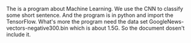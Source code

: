 The is a program about Machine Learning. We use the CNN to classify some short sentence. 
And the program is in python and import the TensorFlow. What's more the program need the data set GoogleNews-vectors-negative300.bin which is about 1.5G. So the document dosen't include it.
